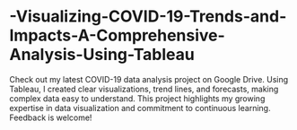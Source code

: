 # -Visualizing-COVID-19-Trends-and-Impacts-A-Comprehensive-Analysis-Using-Tableau
Check out my latest COVID-19 data analysis project on Google Drive. Using Tableau, I created clear visualizations, trend lines, and forecasts, making complex data easy to understand. This project highlights my growing expertise in data visualization and commitment to continuous learning. Feedback is welcome!
